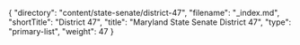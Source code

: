 {
  "directory": "content/state-senate/district-47",
  "filename": "_index.md",
  "shortTitle": "District 47",
  "title": "Maryland State Senate District 47",
  "type": "primary-list",
  "weight": 47
}
